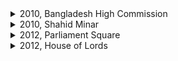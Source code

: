 <details><summary>2010, Bangladesh High Commission</summary>
<img src=/pix/JPNUK-demo-24-Feb-2010-BD-high-comission-3.webp>
<img src=/pix/JPNUK-demo-24-Feb-2010-BD-high-commission-1.webp>
<img src=/pix/JPNUK-demo-24-Feb-2010-BD-high-commission-2.webp>
</details>

<details><summary>2010, Shahid Minar</summary>
<img src=/pix/JPNUK-demo-28-Feb-2010-London-Shahid-Minar-1.webp>
<img src=/pix/JPNUK-demo-28-Feb-2010-Lonon-Shahid-Minar-2.webp>
</details>

<details><summary>2012, Parliament Square</summary>
<img src=/pix/JNPUK-demo-at-Parliament-Square-11-Oct-2012-1.webp>
<img src=/pix/JPNUK-demo-Parliament-Square-11-Oct-2012-10.webp>
<img src=/pix/JPNUK-demo-Parliament-Square-11-Oct-2012-3.webp>
<img src=/pix/JPNUK-demo-Parliament-Square-11-Oct-2012-4.webp>
<img src=/pix/JPNUK-demo-Parliament-Square-11-Oct-2012-5.webp>
<img src=/pix/JPNUK-demo-Parliament-Square-11-Oct-2012-6.webp>
<img src=/pix/JPNUK-demo-Parliament-Square-11-Oct-2012-7.webp>
<img src=/pix/JPNUK-demo-Parliament-Square-11-Oct-2012-8.webp>
</details>

<details><summary>2012, House of Lords</summary>
<img src=/pix/JPNUK-House-of-Lords-2012-1.jpg>
<img src=/pix/JPNUK-and-Vanishing-Rights-at-House-of--Lords-21-Nov-2005.webp>
<img src=/pix/JPNUK-at-House-of-Lords-2.webp>
</details>
